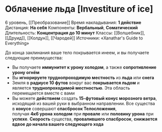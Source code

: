 # Облачение льда [Investiture of ice]
6 уровень, [[Преобразование]]
Время накладывания: **1 действие**
Дистанция: **На себя**
Компоненты: **Вербальный**, **Соматический**
Длительность: **Концентрация до 10 минут**
Классы: [[Волшебник]], [[Друид]], [[Колдун]], [[Чародей]]
Источники: «Xanathar's Guide to Everything»

До конца заклинания ваше тело покрывается инеем, и вы получаете следующие преимущества:

- Вы получаете **иммунитет к урону холодом**, а также **сопротивление урону огнём**
- Вы **игнорируете труднопроходимую местность** из **льда** или **снега**
- Земля в **радиусе 10 футов** вокруг вас **покрывается льдом** и является **труднопроходимой местностью**. Эта область перемещается вместе с вами
- Вы можете **действием** создать **15-футовый конус морозного ветра**, исходящий из вашей руки в выбранном направлении. Все существа в **конусе** совершают **спасбросок Телосложения**, получая **4к6 урона холодом** при **провале** или **половину урона** при **успехе**. **Скорость** существа, **провалившего спасбросок**, **снижается вдвое до начала вашего следующего хода**